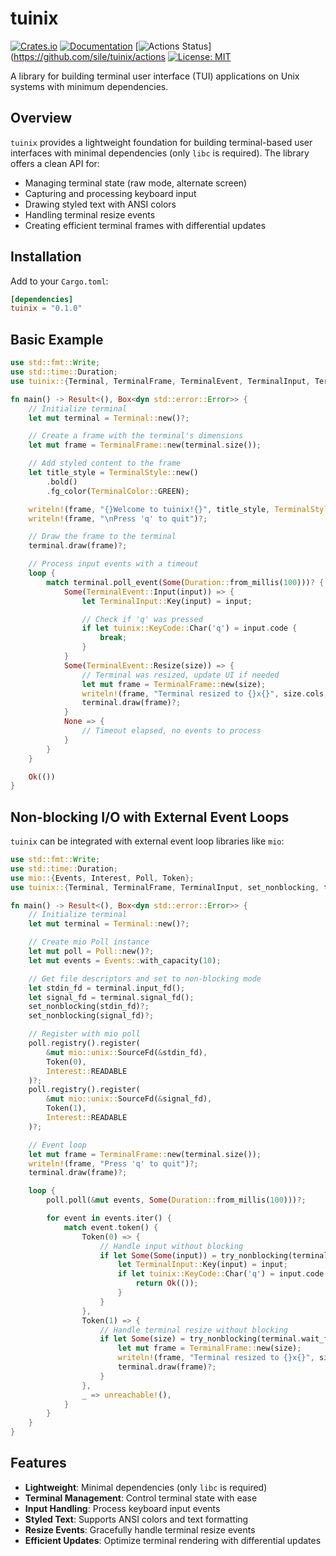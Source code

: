 tuinix
======

[![Crates.io](https://img.shields.io/crates/v/tuinix.svg)](https://crates.io/crates/tuinix)
[![Documentation](https://docs.rs/tuinix/badge.svg)](https://docs.rs/tuinix)
[![Actions Status](https://github.com/sile/tuinix/workflows/CI/badge.svg)](https://github.com/sile/tuinix/actions
[![License: MIT](https://img.shields.io/badge/License-MIT-blue.svg)](LICENSE)

A library for building terminal user interface (TUI) applications on Unix systems with minimum dependencies.

## Overview

`tuinix` provides a lightweight foundation for building terminal-based user interfaces with minimal dependencies (only `libc` is required). The library offers a clean API for:

- Managing terminal state (raw mode, alternate screen)
- Capturing and processing keyboard input
- Drawing styled text with ANSI colors
- Handling terminal resize events
- Creating efficient terminal frames with differential updates

## Installation

Add to your `Cargo.toml`:

```toml
[dependencies]
tuinix = "0.1.0"
```

## Basic Example

```rust
use std::fmt::Write;
use std::time::Duration;
use tuinix::{Terminal, TerminalFrame, TerminalEvent, TerminalInput, TerminalStyle, TerminalColor};

fn main() -> Result<(), Box<dyn std::error::Error>> {
    // Initialize terminal
    let mut terminal = Terminal::new()?;

    // Create a frame with the terminal's dimensions
    let mut frame = TerminalFrame::new(terminal.size());

    // Add styled content to the frame
    let title_style = TerminalStyle::new()
        .bold()
        .fg_color(TerminalColor::GREEN);

    writeln!(frame, "{}Welcome to tuinix!{}", title_style, TerminalStyle::RESET)?;
    writeln!(frame, "\nPress 'q' to quit")?;

    // Draw the frame to the terminal
    terminal.draw(frame)?;

    // Process input events with a timeout
    loop {
        match terminal.poll_event(Some(Duration::from_millis(100)))? {
            Some(TerminalEvent::Input(input)) => {
                let TerminalInput::Key(input) = input;

                // Check if 'q' was pressed
                if let tuinix::KeyCode::Char('q') = input.code {
                    break;
                }
            }
            Some(TerminalEvent::Resize(size)) => {
                // Terminal was resized, update UI if needed
                let mut frame = TerminalFrame::new(size);
                writeln!(frame, "Terminal resized to {}x{}", size.cols, size.rows)?;
                terminal.draw(frame)?;
            }
            None => {
                // Timeout elapsed, no events to process
            }
        }
    }

    Ok(())
}
```

## Non-blocking I/O with External Event Loops

`tuinix` can be integrated with external event loop libraries like `mio`:

```rust
use std::fmt::Write;
use std::time::Duration;
use mio::{Events, Interest, Poll, Token};
use tuinix::{Terminal, TerminalFrame, TerminalInput, set_nonblocking, try_nonblocking};

fn main() -> Result<(), Box<dyn std::error::Error>> {
    // Initialize terminal
    let mut terminal = Terminal::new()?;

    // Create mio Poll instance
    let mut poll = Poll::new()?;
    let mut events = Events::with_capacity(10);

    // Get file descriptors and set to non-blocking mode
    let stdin_fd = terminal.input_fd();
    let signal_fd = terminal.signal_fd();
    set_nonblocking(stdin_fd)?;
    set_nonblocking(signal_fd)?;

    // Register with mio poll
    poll.registry().register(
        &mut mio::unix::SourceFd(&stdin_fd),
        Token(0),
        Interest::READABLE
    )?;
    poll.registry().register(
        &mut mio::unix::SourceFd(&signal_fd),
        Token(1),
        Interest::READABLE
    )?;

    // Event loop
    let mut frame = TerminalFrame::new(terminal.size());
    writeln!(frame, "Press 'q' to quit")?;
    terminal.draw(frame)?;

    loop {
        poll.poll(&mut events, Some(Duration::from_millis(100)))?;

        for event in events.iter() {
            match event.token() {
                Token(0) => {
                    // Handle input without blocking
                    if let Some(Some(input)) = try_nonblocking(terminal.read_input())? {
                        let TerminalInput::Key(input) = input;
                        if let tuinix::KeyCode::Char('q') = input.code {
                            return Ok(());
                        }
                    }
                },
                Token(1) => {
                    // Handle terminal resize without blocking
                    if let Some(size) = try_nonblocking(terminal.wait_for_resize())? {
                        let mut frame = TerminalFrame::new(size);
                        writeln!(frame, "Terminal resized to {}x{}", size.cols, size.rows)?;
                        terminal.draw(frame)?;
                    }
                },
                _ => unreachable!(),
            }
        }
    }
}
```

## Features

- **Lightweight**: Minimal dependencies (only `libc` is required)
- **Terminal Management**: Control terminal state with ease
- **Input Handling**: Process keyboard input events
- **Styled Text**: Supports ANSI colors and text formatting
- **Resize Events**: Gracefully handle terminal resize events
- **Efficient Updates**: Optimize terminal rendering with differential updates

